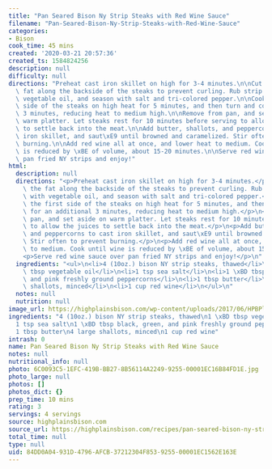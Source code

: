 ```yaml
---
title: "Pan Seared Bison Ny Strip Steaks with Red Wine Sauce"
filename: "Pan-Seared-Bison-Ny-Strip-Steaks-with-Red-Wine-Sauce"
categories:
- Bison
cook_time: 45 mins
created: '2020-03-21 20:57:36'
created_ts: 1584824256
description: null
difficulty: null
directions: "Preheat cast iron skillet on high for 3-4 minutes.\n\nCut through the\
  \ fat along the backside of the steaks to prevent curling. Rub strip steaks with\
  \ vegetable oil, and season with salt and tri-colored pepper.\n\nCook the first\
  \ side of the steaks on high heat for 5 minutes, and then turn and cook for an additional\
  \ 3 minutes, reducing heat to medium high.\n\nRemove from pan, and set aside on\
  \ warm platter. Let steaks rest for 10 minutes before serving to allow the juices\
  \ to settle back into the meat.\n\nAdd butter, shallots, and peppercorns to cast\
  \ iron skillet, and saut\xE9 until browned and caramelized. Stir often to prevent\
  \ burning.\n\nAdd red wine all at once, and lower heat to medium. Cook until wine\
  \ is reduced by \xBE of volume, about 15-20 minutes.\n\nServe red wine sauce over\
  \ pan fried NY strips and enjoy!"
html:
  description: null
  directions: "<p>Preheat cast iron skillet on high for 3-4 minutes.</p>\n<p>Cut through\
    \ the fat along the backside of the steaks to prevent curling. Rub strip steaks\
    \ with vegetable oil, and season with salt and tri-colored pepper.</p>\n<p>Cook\
    \ the first side of the steaks on high heat for 5 minutes, and then turn and cook\
    \ for an additional 3 minutes, reducing heat to medium high.</p>\n<p>Remove from\
    \ pan, and set aside on warm platter. Let steaks rest for 10 minutes before serving\
    \ to allow the juices to settle back into the meat.</p>\n<p>Add butter, shallots,\
    \ and peppercorns to cast iron skillet, and saut\xE9 until browned and caramelized.\
    \ Stir often to prevent burning.</p>\n<p>Add red wine all at once, and lower heat\
    \ to medium. Cook until wine is reduced by \xBE of volume, about 15-20 minutes.</p>\n\
    <p>Serve red wine sauce over pan fried NY strips and enjoy!</p>\n"
  ingredients: "<ul>\n<li>4 (10oz.) bison NY strip steaks, thawed</li>\n<li>1 \xBD\
    \ tbsp vegetable oil</li>\n<li>1 tsp sea salt</li>\n<li>1 \xBD tbsp black, green,\
    \ and pink freshly ground peppercorns</li>\n<li>1 tbsp butter</li>\n<li>4 large\
    \ shallots, minced</li>\n<li>1 cup red wine</li>\n</ul>\n"
  notes: null
  nutrition: null
image_url: https://highplainsbison.com/wp-content/uploads/2017/06/HPBPlaceHolder-457x300.png
ingredients: "4 (10oz.) bison NY strip steaks, thawed\n1 \xBD tbsp vegetable oil\n\
  1 tsp sea salt\n1 \xBD tbsp black, green, and pink freshly ground peppercorns\n\
  1 tbsp butter\n4 large shallots, minced\n1 cup red wine"
intrash: 0
name: Pan Seared Bison Ny Strip Steaks with Red Wine Sauce
notes: null
nutritional_info: null
photo: 6C0093C5-1EFC-419B-BB27-8B56114A2249-9255-00001EC16B84FD1E.jpg
photo_large: null
photos: []
photos_dict: {}
prep_time: 10 mins
rating: 3
servings: 4 servings
source: highplainsbison.com
source_url: https://highplainsbison.com/recipes/pan-seared-bison-ny-strip-steaks-red-wine-sauce/
total_time: null
type: null
uid: 84DD0A04-931D-4796-AFCB-37212304F853-9255-00001EC1562E163E
---
```

